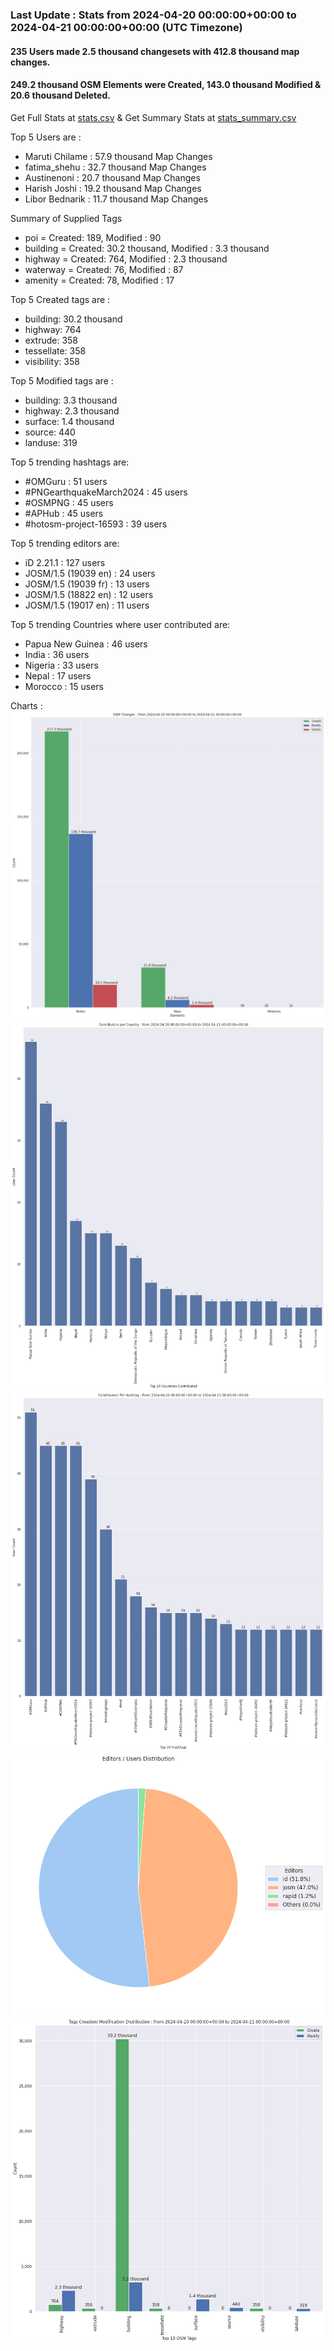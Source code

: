 ### Last Update : Stats from 2024-04-20 00:00:00+00:00 to 2024-04-21 00:00:00+00:00 (UTC Timezone)

#### 235 Users made 2.5 thousand changesets with 412.8 thousand map changes.
#### 249.2 thousand OSM Elements were Created, 143.0 thousand Modified & 20.6 thousand Deleted.
Get Full Stats at [stats.csv](/stats/hotosm/Daily/stats.csv)
 & Get Summary Stats at [stats_summary.csv](/stats/hotosm/Daily/stats_summary.csv)

Top 5 Users are : 
- Maruti Chilame : 57.9 thousand Map Changes
- fatima_shehu : 32.7 thousand Map Changes
- Austinenoni : 20.7 thousand Map Changes
- Harish  Joshi : 19.2 thousand Map Changes
- Libor Bednarik : 11.7 thousand Map Changes

Summary of Supplied Tags
- poi = Created: 189, Modified : 90
- building = Created: 30.2 thousand, Modified : 3.3 thousand
- highway = Created: 764, Modified : 2.3 thousand
- waterway = Created: 76, Modified : 87
- amenity = Created: 78, Modified : 17


Top 5 Created tags are :
- building: 30.2 thousand
- highway: 764
- extrude: 358
- tessellate: 358
- visibility: 358


Top 5 Modified tags are :
- building: 3.3 thousand
- highway: 2.3 thousand
- surface: 1.4 thousand
- source: 440
- landuse: 319


Top 5 trending hashtags are:
- #OMGuru : 51 users
- #PNGearthquakeMarch2024 : 45 users
- #OSMPNG : 45 users
- #APHub : 45 users
- #hotosm-project-16593 : 39 users


Top 5 trending editors are:
- iD 2.21.1 : 127 users
- JOSM/1.5 (19039 en) : 24 users
- JOSM/1.5 (19039 fr) : 13 users
- JOSM/1.5 (18822 en) : 12 users
- JOSM/1.5 (19017 en) : 11 users


Top 5 trending Countries where user contributed are:
- Papua New Guinea : 46 users
- India : 36 users
- Nigeria : 33 users
- Nepal : 17 users
- Morocco : 15 users


 Charts : 
![Alt text](./stats_osm_changes.png) 
![Alt text](./stats_users_per_country.png) 
![Alt text](./stats_users_per_hashtag.png) 
![Alt text](./stats_editors_pie_chart.png) 
![Alt text](./stats_tags.png) 
